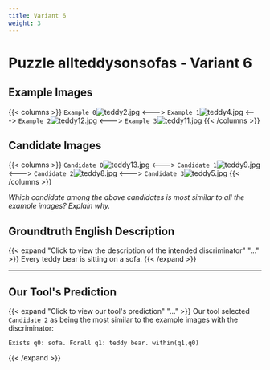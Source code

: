 ```yaml
---
title: Variant 6
weight: 3
---
```


# Puzzle allteddysonsofas - Variant 6

## Example Images
{{< columns >}}
`Example 0`![teddy2.jpg](/natscene_data/images/teddy2.jpg)
<--->
`Example 1`![teddy4.jpg](/natscene_data/images/teddy4.jpg)
<--->
`Example 2`![teddy12.jpg](/natscene_data/images/teddy12.jpg)
<--->
`Example 3`![teddy11.jpg](/natscene_data/images/teddy11.jpg)
{{< /columns >}}

## Candidate Images
{{< columns >}}
`Candidate 0`![teddy13.jpg](/natscene_data/images/teddy13.jpg)
<--->
`Candidate 1`![teddy9.jpg](/natscene_data/images/teddy9.jpg)
<--->
`Candidate 2`![teddy8.jpg](/natscene_data/images/teddy8.jpg)
<--->
`Candidate 3`![teddy5.jpg](/natscene_data/images/teddy5.jpg)
{{< /columns >}}

*Which candidate among the above candidates is most similar to all the example images? Explain why.*

## Groundtruth English Description

{{< expand "Click to view the description of the intended discriminator" "..." >}}
Every teddy bear is sitting on a sofa.
{{< /expand >}}

---



## Our Tool's Prediction

{{< expand "Click to view our tool's prediction" "..." >}}
Our tool selected `Candidate 2` as being the most similar to the example images with the discriminator:
```plaintext
Exists q0: sofa. Forall q1: teddy bear. within(q1,q0)
```
{{< /expand >}}
